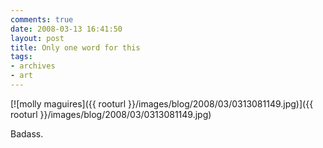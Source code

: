 ```yaml
---
comments: true
date: 2008-03-13 16:41:50
layout: post
title: Only one word for this
tags:
- archives
- art
---
```


[![molly maguires]({{ rooturl }}/images/blog/2008/03/0313081149.jpg)]({{ rooturl }}/images/blog/2008/03/0313081149.jpg)

Badass.
